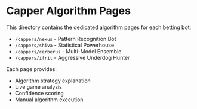 # Capper Algorithm Pages

This directory contains the dedicated algorithm pages for each betting bot:

- `/cappers/nexus` - Pattern Recognition Bot
- `/cappers/shiva` - Statistical Powerhouse
- `/cappers/cerberus` - Multi-Model Ensemble
- `/cappers/ifrit` - Aggressive Underdog Hunter

Each page provides:
- Algorithm strategy explanation
- Live game analysis
- Confidence scoring
- Manual algorithm execution

